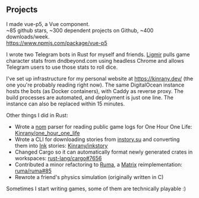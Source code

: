 ## Projects

I made vue-p5, a Vue component. \
~85 github stars, ~300 dependent projects on Github, ~400 downloads/week. \
https://www.npmjs.com/package/vue-p5

I wrote two Telegram bots in Rust for myself and friends. [Ligmir]
pulls game character stats from dndbeyond.com using headless Chrome and
allows Telegram users to use those stats to roll dice.

I've set up infrastructure for my personal website at https://kinrany.dev/
(the one you're probably reading right now). The same DigitalOcean instance
hosts the bots (as Docker containers), with Caddy as reverse proxy.
The build processes are automated, and deployment is just one line.
The instance can also be replaced within 15 minutes.

Other things I did in Rust:

* Wrote a [nom] parser for reading public game logs for One Hour One Life: [Kinrany/one_hour_one_life](https://github.com/Kinrany/one_hour_one_life)
* Wrote a CLI for downloading stories from [instory.su] and converting them into [Ink] stories: [Kinrany/inkstory](https://github.com/Kinrany/inkstory)
* Changed Cargo so it can automatically format newly generated crates in workspaces: [rust-lang/cargo#7656](https://github.com/rust-lang/cargo/issues/7656)
* Contributed a minor refactoring to [Ruma], a [Matrix] reimplementation: [ruma/ruma#85](https://github.com/ruma/ruma/pull/85)
* Rewrote a friend's physics simulation (originally written in C)

Sometimes I start writing games, some of them are technically playable :)

[Ligmir]: https://github.com/Kinrany/ligmir/
[nom]: https://github.com/Geal/nom
[instory.su]: https://instory.su/
[Ink]: https://github.com/inkle/ink
[Ruma]: https://www.ruma.io/
[Matrix]: https://matrix.org/
